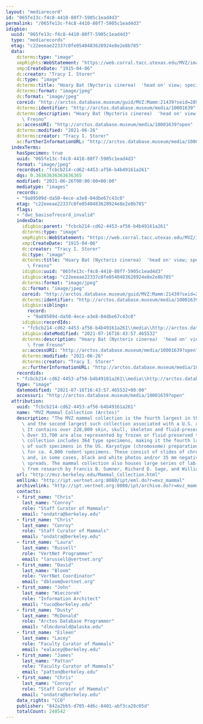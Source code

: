 ```yaml
---
layout: "mediarecord"
id: "065fe13c-f4c8-4410-80f7-5905c1ead4d3"
permalink: "/065fe13c-f4c8-4410-80f7-5905c1ead4d3"
idigbio:
  uuid: "065fe13c-f4c8-4410-80f7-5905c1ead4d3"
  type: "mediarecords"
  etag: "c22eeeae22337c0fe0540483628924e8e2e8b785"
  data:
    dcterms:type: "image"
    xmpRights:WebStatement: "https://web.corral.tacc.utexas.edu/MVZ/images/MVZ_img/cards/jpg/img_card_1531.jpg"
    xmp:CreateDate: "1915-04-06"
    dc:creator: "Tracy I. Storer"
    dc:type: "image"
    dcterms:title: "Hoary Bat (Nycteris cinerea)  'head on' view; specimen from Fresno"
    dcterms:format: "image/jpeg"
    dc:format: "image/jpeg"
    coreid: "http://arctos.database.museum/guid/MVZ:Mamm:21439?seid=289712"
    dcterms:identifier: "http://arctos.database.museum/media/10001639"
    dcterms:description: "Hoary Bat (Nycteris cinerea)  'head on' view; specimen from\
      \ Fresno"
    ac:accessURI: "http://arctos.database.museum/media/10001639?open"
    dcterms:modified: "2021-06-26"
    dcterms:creator: "Tracy I. Storer"
    ac:furtherInformationURL: "http://arctos.database.museum/media/10001639"
  indexTerms:
    hasSpecimen: true
    uuid: "065fe13c-f4c8-4410-80f7-5905c1ead4d3"
    format: "image/jpeg"
    recordset: "fcbcb214-cd62-4453-af56-b4b49161a261"
    dqs: 0.36363636363636365
    modified: "2021-06-26T00:00:00+00:00"
    mediatype: "images"
    records:
    - "9a89509d-da50-4ece-a3e8-04dbe67c43c0"
    etag: "c22eeeae22337c0fe0540483628924e8e2e8b785"
    flags:
    - "dwc_basisofrecord_invalid"
    indexData:
      idigbio:parent: "fcbcb214-cd62-4453-af56-b4b49161a261"
      dcterms:type: "image"
      xmpRights:WebStatement: "https://web.corral.tacc.utexas.edu/MVZ/images/MVZ_img/cards/jpg/img_card_1531.jpg"
      xmp:CreateDate: "1915-04-06"
      dc:creator: "Tracy I. Storer"
      dc:type: "image"
      dcterms:title: "Hoary Bat (Nycteris cinerea)  'head on' view; specimen from\
        \ Fresno"
      idigbio:uuid: "065fe13c-f4c8-4410-80f7-5905c1ead4d3"
      idigbio:etag: "c22eeeae22337c0fe0540483628924e8e2e8b785"
      dcterms:format: "image/jpeg"
      dc:format: "image/jpeg"
      coreid: "http://arctos.database.museum/guid/MVZ:Mamm:21439?seid=289712"
      dcterms:identifier: "http://arctos.database.museum/media/10001639"
      idigbio:siblings:
        record:
        - "9a89509d-da50-4ece-a3e8-04dbe67c43c0"
      idigbio:recordIds:
      - "fcbcb214-cd62-4453-af56-b4b49161a261\\media\\http://arctos.database.museum/media/10001639"
      idigbio:dateModified: "2021-07-16T16:43:57.465532"
      dcterms:description: "Hoary Bat (Nycteris cinerea)  'head on' view; specimen\
        \ from Fresno"
      ac:accessURI: "http://arctos.database.museum/media/10001639?open"
      dcterms:modified: "2021-06-26"
      dcterms:creator: "Tracy I. Storer"
      ac:furtherInformationURL: "http://arctos.database.museum/media/10001639"
    recordids:
    - "fcbcb214-cd62-4453-af56-b4b49161a261\\media\\http://arctos.database.museum/media/10001639"
    type: "image"
    datemodified: "2021-07-16T16:43:57.465532+00:00"
    accessuri: "http://arctos.database.museum/media/10001639?open"
  attribution:
    uuid: "fcbcb214-cd62-4453-af56-b4b49161a261"
    name: "MVZ Mammal Collection (Arctos)"
    description: "The MVZ mammal collection is the fourth largest in the United States\
      \ and the second largest such collection associated with a U.S. academic institution.\
      \ It contains over 228,000 skin, skull, skeleton and fluid-preserved specimens.\
      \ Over 33,700 are also represented by frozen or fluid preserved tissues. The\
      \ collection includes 364 type specimens, making it the fourth largest collection\
      \ of such specimens in the US. Karyotype (chromosome) preparations are available\
      \ for ca. 4,000 rodent specimens. These consist of slides of chromosome preparations\
      \ and, in some cases, black and white photos and/or 35 mm negatives of chromosome\
      \ spreads. The mammal collection also houses large series of lab-raised specimens\
      \ from research by Francis B. Sumner, Richard D. Sage, and William Z. Lidicker."
    url: "http://mvz.berkeley.edu/Mammal_Collection.html"
    emllink: "http://ipt.vertnet.org:8080/ipt/eml.do?r=mvz_mammal"
    archivelink: "http://ipt.vertnet.org:8080/ipt/archive.do?r=mvz_mammal"
    contacts:
    - first_name: "Chris"
      last_name: "Conroy"
      role: "Staff Curator of Mammals"
      email: "ondatra@berkeley.edu"
    - first_name: "Chris"
      last_name: "Conroy"
      role: "Staff Curator of Mammals"
      email: "ondatra@berkeley.edu"
    - first_name: "Laura"
      last_name: "Russell"
      role: "VertNet Programmer"
      email: "larussell@vertnet.org"
    - first_name: "David"
      last_name: "Bloom"
      role: "VertNet Coordinator"
      email: "dbloom@vertnet.org"
    - first_name: "John"
      last_name: "Wieczorek"
      role: "Information Architect"
      email: "tuco@berkeley.edu"
    - first_name: "Dusty"
      last_name: "McDonald"
      role: "Arctos Database Programmer"
      email: "dlmcdonald@alaska.edu"
    - first_name: "Eileen"
      last_name: "Lacey"
      role: "Faculty Curator of Mammals"
      email: "ealacey@berkeley.edu"
    - first_name: "James"
      last_name: "Patton"
      role: "Faculty Curator of Mammals"
      email: "patton@berkeley.edu"
    - first_name: "Chris"
      last_name: "Conroy"
      role: "Staff Curator of Mammals"
      email: "ondatra@berkeley.edu"
    data_rights: "CC0"
    publisher: "842a2bb5-d705-4d6c-8401-abf3ca28c05d"
    totalCount: 240542
---
```

